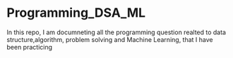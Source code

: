# Programming_DSA_ML
In this repo, I am documneting all the programming question realted to data structure,algorithm, problem solving and Machine Learning, that I have been practicing
